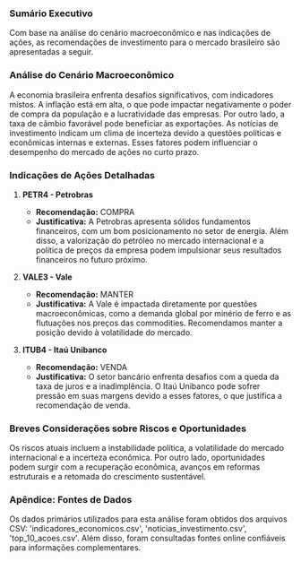 ### Sumário Executivo
Com base na análise do cenário macroeconômico e nas indicações de ações, as recomendações de investimento para o mercado brasileiro são apresentadas a seguir.

### Análise do Cenário Macroeconômico
A economia brasileira enfrenta desafios significativos, com indicadores mistos. A inflação está em alta, o que pode impactar negativamente o poder de compra da população e a lucratividade das empresas. Por outro lado, a taxa de câmbio favorável pode beneficiar as exportações. As notícias de investimento indicam um clima de incerteza devido a questões políticas e econômicas internas e externas. Esses fatores podem influenciar o desempenho do mercado de ações no curto prazo.

### Indicações de Ações Detalhadas
1. **PETR4 - Petrobras**
   - **Recomendação:** COMPRA
   - **Justificativa:** A Petrobras apresenta sólidos fundamentos financeiros, com um bom posicionamento no setor de energia. Além disso, a valorização do petróleo no mercado internacional e a política de preços da empresa podem impulsionar seus resultados financeiros no futuro próximo.

2. **VALE3 - Vale**
   - **Recomendação:** MANTER
   - **Justificativa:** A Vale é impactada diretamente por questões macroeconômicas, como a demanda global por minério de ferro e as flutuações nos preços das commodities. Recomendamos manter a posição devido à volatilidade do mercado.

3. **ITUB4 - Itaú Unibanco**
   - **Recomendação:** VENDA
   - **Justificativa:** O setor bancário enfrenta desafios com a queda da taxa de juros e a inadimplência. O Itaú Unibanco pode sofrer pressão em suas margens devido a esses fatores, o que justifica a recomendação de venda.

### Breves Considerações sobre Riscos e Oportunidades
Os riscos atuais incluem a instabilidade política, a volatilidade do mercado internacional e a incerteza econômica. Por outro lado, oportunidades podem surgir com a recuperação econômica, avanços em reformas estruturais e a retomada do crescimento sustentável.

### Apêndice: Fontes de Dados
Os dados primários utilizados para esta análise foram obtidos dos arquivos CSV: 'indicadores_economicos.csv', 'noticias_investimento.csv', 'top_10_acoes.csv'. Além disso, foram consultadas fontes online confiáveis para informações complementares.
